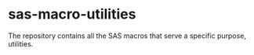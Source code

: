 # sas-macro-utilities
The repository contains all the SAS macros that serve a specific purpose, utilities.
